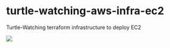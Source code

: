 # turtle-watching-aws-infra-ec2
Turtle-Watching terraform infrastructure to deploy EC2

![](https://app.diagrams.net/?mode=github#HTheMashcraft%2Fturtle-watching-aws-infra-ec2%2Ffeature%252Freadme%2FUntitled%20Diagram.drawio#%7B%22pageId%22%3A%22yFFWWGZtS3bTbcN5XI6m%22%7D)